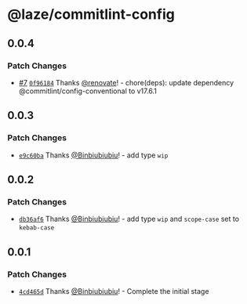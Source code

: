 # @laze/commitlint-config

## 0.0.4

### Patch Changes

- [#7](https://github.com/Binbiubiubiu/laze/pull/7) [`0f96184`](https://github.com/Binbiubiubiu/laze/commit/0f961841c295086890cefd030d968a826dc3ea62) Thanks [@renovate](https://github.com/apps/renovate)! - chore(deps): update dependency @commitlint/config-conventional to v17.6.1

## 0.0.3

### Patch Changes

- [`e9c60ba`](https://github.com/Binbiubiubiu/laze/commit/e9c60bafa7457e05e74c1cb7432c28a1238e23a6) Thanks [@Binbiubiubiu](https://github.com/Binbiubiubiu)! - add type `wip`

## 0.0.2

### Patch Changes

- [`db36af6`](https://github.com/Binbiubiubiu/laze/commit/db36af6ecf7561997849acb6e93f0e37cee8b9da) Thanks [@Binbiubiubiu](https://github.com/Binbiubiubiu)! - add type `wip` and `scope-case` set to `kebab-case`

## 0.0.1

### Patch Changes

- [`4cd465d`](https://github.com/Binbiubiubiu/laze/commit/4cd465d03dd3a4e86ead72a8947b73992a9ebd2b) Thanks [@Binbiubiubiu](https://github.com/Binbiubiubiu)! - Complete the initial stage
